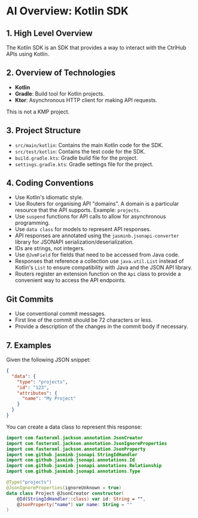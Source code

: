 # AI Overview: Kotlin SDK

## 1. High Level Overview
The Kotlin SDK is an SDK that provides a way to interact with the CtrlHub APIs using Kotlin.

## 2. Overview of Technologies
- **Kotlin**
- **Gradle**: Build tool for Kotlin projects.
- **Ktor**: Asynchronous HTTP client for making API requests.

This is not a KMP project.

## 3. Project Structure
- `src/main/kotlin`: Contains the main Kotlin code for the SDK.
- `src/test/kotlin`: Contains the test code for the SDK.
- `build.gradle.kts`: Gradle build file for the project.
- `settings.gradle.kts`: Gradle settings file for the project.

## 4. Coding Conventions
- Use Kotlin's idiomatic style.
- Use Routers for organising API "domains". A domain is a particular resource that the API supports. Example: `projects`.
- Use `suspend` functions for API calls to allow for asynchronous programming.
- Use `data class` for models to represent API responses.
- API responses are annotated using the `jasminb.jsonapi-converter` library for JSONAPI serialization/deserialization.
- IDs are strings, not integers.
- Use `@JvmField` for fields that need to be accessed from Java code.
- Responses that reference a collection use `java.util.List` instead of Kotlin's `List` to ensure compatibility with Java and the JSON API library.
- Routers register an extension function on the `Api` class to provide a convenient way to access the API endpoints.

## Git Commits
- Use conventional commit messages.
- First line of the commit should be 72 characters or less.
- Provide a description of the changes in the commit body if necessary.

## 7. Examples
Given the following JSON snippet:
```json
{
  "data": {
    "type": "projects",
    "id": "123",
    "attributes": {
      "name": "My Project"
    }
  }
}
```

You can create a data class to represent this response:

```kotlin
import com.fasterxml.jackson.annotation.JsonCreator
import com.fasterxml.jackson.annotation.JsonIgnoreProperties
import com.fasterxml.jackson.annotation.JsonProperty
import com.github.jasminb.jsonapi.StringIdHandler
import com.github.jasminb.jsonapi.annotations.Id
import com.github.jasminb.jsonapi.annotations.Relationship
import com.github.jasminb.jsonapi.annotations.Type

@Type("projects")
@JsonIgnoreProperties(ignoreUnknown = true)
data class Project @JsonCreator constructor(
    @Id(StringIdHandler::class) var id: String = "",
    @JsonProperty("name") var name: String = ""
)
```
